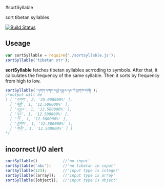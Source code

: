 #sortSyllable

sort tibetan syllables

[![Build Status](https://travis-ci.org/karmapa/sortSyllable.svg?branch=master)](https://travis-ci.org/karmapa/sortSyllable)

## Useage

```javascript
var sortSyllable = require('./sortsyllable.js');
sortSyllable('tibetan str');
```
**sortSyllable** fetches tibetan syllables acrroding to symbols. After that, it calculates the frequency of the same syllable. Then it sorts by frequency from high to low.
```javascript
sortSyllable('དགག་དགག་དབྱེ་དབྱར་དང་ཀོ་ལྤགས་གཞི།');
/*output will be
[ [ 'དགག', 2, '25.000000%' ],
  [ 'དབྱེ', 1, '12.500000%' ],
  [ 'དབྱར', 1, '12.500000%' ],
  [ 'དང', 1, '12.500000%' ],
  [ 'ཀོ', 1, '12.500000%' ],
  [ 'ལྤགས', 1, '12.500000%' ],
  [ 'གཞི', 1, '12.500000%' ] ]
*/
```

## incorrect I/O alert
```javascript
sortSyllable()           //'no input'
sortSyllable('abc');     //'no tibetan in input'
sortSyllable(123);       //'input type is integer'
sortSyllable([array]);   //'input type is array'
sortSyllable({object});  //'input type is object'
```
